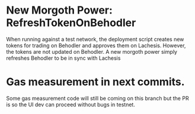 # New Morgoth Power: RefreshTokenOnBehodler
When running against a test network, the deployment script creates new tokens for trading on Behodler and approves them on Lachesis. However,
the tokens are not updated on Behodler. 
A new morgoth power simply refreshes Behodler to be in sync with Lachesis

# Gas measurement in next commits.
Some gas measurement code will still be coming on this branch but the PR is so the UI dev can proceed without bugs in testnet.